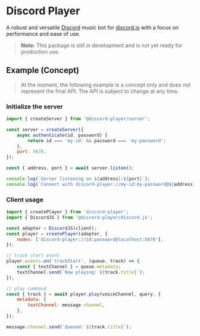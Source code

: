 # Discord Player

A robust and versatile [Discord](https://discord.com) music bot for [discord.js](https://discord.js.org) with a focus on performance and ease of use.

> **Note:** This package is still in development and is not yet ready for production use.

## Example (Concept)

> At the moment, the following example is a concept only and does not represent the final API. The API is subject to change at any time.

### Initialize the server

```js
import { createServer } from '@discord-player/server';

const server = createServer({
    async authenticate(id, password) {
        return id === 'my-id' && password === 'my-password';
    },
    port: 5678,
});

const { address, port } = await server.listen();

console.log(`Server listening on ${address}:${port}`);
console.log(`Connect with discord-player://my-id:my-password@${address}:${port}`);
```

### Client usage

```js
import { createPlayer } from 'discord-player';
import { DiscordJS } from '@discord-player/discord.js';

const adapter = DiscordJS(client);
const player = createPlayer(adapter, {
    nodes: ['discord-player://id:password@localhost:5678'],
});

// track start event
player.events.on('trackStart', (queue, track) => {
    const { textChannel } = queue.metadata;
    textChannel.send(`Now playing: ${track.title}`);
});

// play command
const { track } = await player.play(voiceChannel, query, {
    metadata: {
        textChannel: message.channel,
    },
});

message.channel.send(`Queued: ${track.title}`);
```
